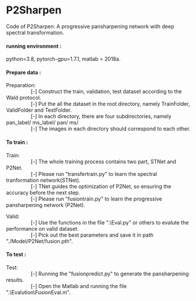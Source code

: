 # P2Sharpen  
Code of P2Sharpen: A progressive pansharpening network with deep spectral transformation.  
  
#### running environment :<br>  
python=3.8, pytorch-gpu=1.7.1, matlab = 2018a.  
  
#### Prepare data :<br>  
Preparation:   
$\qquad$$\qquad$    [-] Construct the train, validation, test dataset according to the Wald protocol.  
$\qquad$$\qquad$    [-] Put the all the dataset in the root directory, namely TrainFolder, ValidFolder and TestFolder.  
$\qquad$$\qquad$    [-] In each directory, there are four subdirectories, namely pan_label/ ms_label/ pan/ ms/  
$\qquad$$\qquad$    [-] The images in each directory should correspond to each other.  

#### To train :<br>  
Train:  
$\qquad$$\qquad$    [-] The whole training process contains two part, STNet and P2Net.  
$\qquad$$\qquad$    [-] Please run "transfertrain.py" to learn the spectral tranformation network(STNet).  
$\qquad$$\qquad$    [-] TNet guides the optimization of P2Net, so ensuring the accuracy before the next step.  
$\qquad$$\qquad$    [-] Please run "fusiontrain.py" to learn the progressive pansharpening network (P2Net).  
  
Valid:  
$\qquad$$\qquad$    [-] Use the functions in the file ".\Eval.py" or others to evalute the performance on valid dataset.  
$\qquad$$\qquad$    [-] Pick out the best parameters and save it in path "./Model/P2Net/fusion.pth".  
  
#### To test :<br>  
Test:  
$\qquad$$\qquad$    [-] Running the "fusionpredict.py" to generate the pansharpening results.  
$\qquad$$\qquad$    [-] Open the Matlab and running the file ".\Evalution\FusionEval.m".  
      
